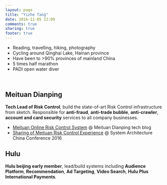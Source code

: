 ```yaml
---
layout: page
title: "Yizhe Tang"
date: 2016-11-05 22:09
comments: true
sharing: true
footer: true
---
```


- Reading, travelling, hiking, photography
- Cycling around Qinghai Lake, Hainan province
- Have been to >90% provinces of mainland China
- 5 times half marathon
- PADI open water diver

<br/>

## Meituan Dianping

**Tech Lead of Risk Control**, build the state-of-art Risk Control infrastructure from sketch. Responsible for **anti-fraud**, **anti-trade bubble**, **anti-crawler**, **account and card security** services to all company businesses.

- [Meituan Online Risk Control System](http://tech.meituan.com/online-risk-control.html) @ Meituan Dianping tech blog
- [Sharing of Meituan Risk Control Experience](http://safe.it168.com/a2016/1028/3000/000003000971_all.shtml) @ System Architecture China Conference 2016


## Hulu

**Hulu beijing early member**, lead/build systems including **Audience Platform**, **Recommendation**, **Ad Targeting**, **Video Search**, **Hulu Plus International Payments**.


